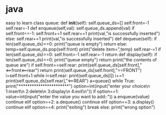 # java
easy to learn
class queue:
    def __init__(self):
        self.queue_ds=[]
        self.front=-1
        self.rear=-1
    def enqueue(self,val):
        self.queue_ds.append(val)
        if self.front==-1:
            self.front+=1
            self.rear+=1
            print(val,"is successfully inserted")
        else:
            self.rear+=1
            print(val,"is successfully inserted")
    def dequeue(self):
        if len(self.queue_ds)==0:
            print("queue is empty")
            return
        else:
            temp=self.queue_ds.pop(self.front)
            print("delete item=",temp)
            self.rear-=1
            if len(self.queue_ds)==0:
                self.front=-1
                self.rear=-1
            return
    def display(self):
        if len(self.queue_ds)==0:
            print("queue empty")
            return
        print("the contents of queue are")
        if self.front==self.rear:
            print(self.queue_ds[self.front],"<==front<==rear")
            return
        print(self.queue_ds[self.front],"==FRONT")
        i=self.front+1
        while i<self.rear:
            print(self.queue_ds[i])
            i+=1
        print(self.queue_ds[self.rear],"<==REAR")
a=queue()
while True:
    print("***********************")
    option=int(input("enter your choice\n 1:insert\n 2:delete\n 3:display\n 4:exit\n"))
    if option==1:
        value=int(input("enter the value you want to add::"))
        a.enqueue(value)
        continue
    elif option==2:
        a.dequeue()
        continue
    elif option==3:
        a.display()
        continue
    elif option==4:
        print("exiting")
        break
    else:
        print("wrong option")
